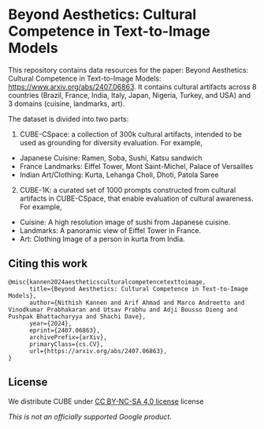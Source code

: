 # Beyond Aesthetics: Cultural Competence in Text-to-Image Models

This repository contains data resources for the paper: Beyond Aesthetics: Cultural Competence in Text-to-Image Models: https://www.arxiv.org/abs/2407.06863. It contains cultural artifacts across 8 countries (Brazil, France, India, Italy, Japan, Nigeria, Turkey, and USA) and 3 domains (cuisine, landmarks, art). 

The dataset is divided into two parts:
1. CUBE-CSpace: a collection of 300k cultural artifacts, intended to be used as grounding for diversity evaluation. For example,
* Japanese Cuisine: Ramen, Soba, Sushi, Katsu sandwich
* France Landmarks: Eiffel Tower, Mont Saint-Michel, Palace of Versailles
* Indian Art/Clothing: Kurta, Lehanga Choli, Dhoti, Patola Saree

2. CUBE-1K: a curated set of 1000 prompts constructed from cultural artifacts in CUBE-CSpace, that enable evaluation of cultural awareness. For example,
* Cuisine: A high resolution image of sushi from Japanese cuisine.
* Landmarks: A panoramic view of Eiffel Tower in France.
* Art: Clothing Image of a person in kurta from India.

 ## Citing this work
```
@misc{kannen2024aestheticsculturalcompetencetexttoimage,
      title={Beyond Aesthetics: Cultural Competence in Text-to-Image Models}, 
      author={Nithish Kannen and Arif Ahmad and Marco Andreetto and Vinodkumar Prabhakaran and Utsav Prabhu and Adji Bousso Dieng and Pushpak Bhattacharyya and Shachi Dave},
      year={2024},
      eprint={2407.06863},
      archivePrefix={arXiv},
      primaryClass={cs.CV},
      url={https://arxiv.org/abs/2407.06863}, 
}
```

## License
We distribute CUBE under [CC BY-NC-SA 4.0 license](https://creativecommons.org/licenses/by-nc-sa/4.0/deed.en) license

*This is not an officially supported Google product.*

